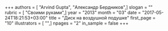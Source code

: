 +++
authors = [ "Arvind Gupta", "Александр Бердников",]
slogan = ""
rubric = [ "Своими руками",]
year = "2013"
month = "03"
date = "2017-05-24T18:21:53+03:00"
title = "Диск на воздушной подушке"
first_page = "10"
illustrators = [ "",]
npages = "2"
in_sample = false
+++

